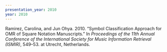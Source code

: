 ```yaml
---
presentation_year: 2010
year: 2010
---
```


Ramirez, Carolina, and Jun Ohya. 2010. “Symbol Classification Approach for OMR of Square Notation Manuscripts.” In <i>Proceedings of the 11th Annual Conference of the International Society for Music Information Retrieval (ISMIR)</i>, 549–53. at Utrecht, Netherlands.